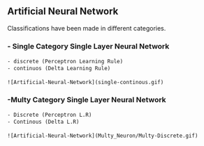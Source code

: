 ## Artificial Neural Network
Classifications have been made in different categories.
### - Single Category Single Layer Neural Network
    - discrete (Perceptron Learning Rule)
    - continuos (Delta Learning Rule)
    
    ![Artificial-Neural-Network](single-continous.gif)
    
### -Multy Category Single Layer Neural Network 
    - Discrete (Perceptron L.R) 
    - Continous (Delta L.R)
    
    ![Artificial-Neural-Network](Multy_Neuron/Multy-Discrete.gif)
